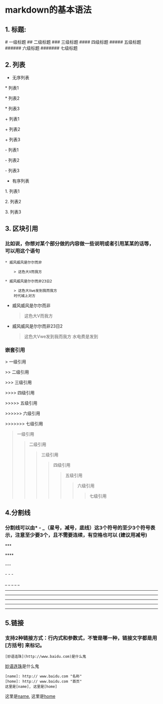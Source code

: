 # markdown的基本语法

## 1. 标题:

   \# 一级标题
   \## 二级标题
   \### 三级标题
   \#### 四级标题
   \##### 五级标题
   \###### 六级标题
   \####### 七级标题

## 2. 列表

* 无序列表

\* 列表1

\* 列表2

\* 列表3

\+ 列表1

\+ 列表2

\+ 列表3

\- 列表1

\- 列表2

\- 列表3

* 有序列表

1\. 列表1

2\. 列表2

3\. 列表3

## 3. 区块引用

### 比如说，你想对某个部分做的内容做一些说明或者引用某某的话等，可以用这个语句

    * 威风威风是尔尔而非

        > 这色大V而我方

    * 威风威风是尔尔而非23日2

        > 这色大Vwe发到我而我方
        时代城上对方

* 威风威风是尔尔而非
    > 这色大V而我方
* 威风威风是尔尔而非23日2
    > 这色大Vwe发到我而我方
    水电费是发到

### 嵌套引用

\> 一级引用

\>\> 二级引用

\>\>\> 三级引用

\>\>\>\> 四级引用

\>\>\>\>\> 五级引用

\>\>\>\>\>\> 六级引用

\>\>\>\>\>\>\> 七级引用

> 一级引用
>> 二级引用
>>> 三级引用
>>>> 四级引用
>>>>> 五级引用
>>>>>> 六级引用
>>>>>>> 七级引用

## 4.分割线

### 分割线可以由* - _（星号，减号，底线）这3个符号的至少3个符号表示，注意至少要3个，且不需要连续，有空格也可以 (建议用减号)

\*\*\*

\*\*\*\*

\-\-\-

\- \- \-

\_ \_ \_ \_ \_

***
- - -
********
- - - - - - - -
__ _ ____ __

## 5.链接

### 支持2种链接方式：行内式和参数式，不管是哪一种，链接文字都是用 [方括号] 来标记。

    [妙语连珠](http://www.baidu.com)是什么鬼

[妙语连珠](http://www.baidu.com)是什么鬼

    [name]: http:// www.baidu.com "名称"
    [home]: http:// www.baidu.com "首页"
    这里是[name], 这里是[home]

[name]: http://www.baidu.com "名称"
[home]: http://www.baidu.com "首页"

这里是[name], 这里是[home]











